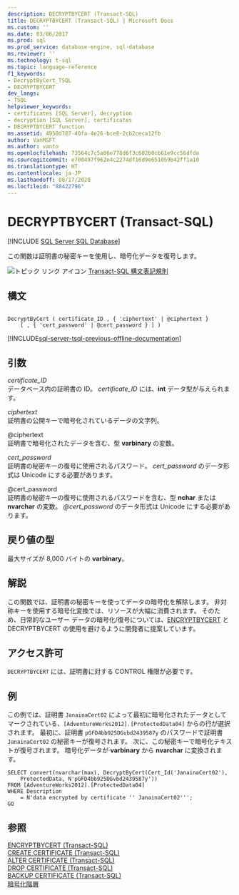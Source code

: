 ```yaml
---
description: DECRYPTBYCERT (Transact-SQL)
title: DECRYPTBYCERT (Transact-SQL) | Microsoft Docs
ms.custom: ''
ms.date: 03/06/2017
ms.prod: sql
ms.prod_service: database-engine, sql-database
ms.reviewer: ''
ms.technology: t-sql
ms.topic: language-reference
f1_keywords:
- DecryptByCert_TSQL
- DECRYPTBYCERT
dev_langs:
- TSQL
helpviewer_keywords:
- certificates [SQL Server], decryption
- decryption [SQL Server], certificates
- DECRYPTBYCERT function
ms.assetid: 4950d787-40fa-4e26-bce8-2cb2ceca12fb
author: VanMSFT
ms.author: vanto
ms.openlocfilehash: 73564c7c5a06e778d6f3c602b0cb61e9cc56dfda
ms.sourcegitcommit: e700497f962e4c2274df16d9e651059b42ff1a10
ms.translationtype: HT
ms.contentlocale: ja-JP
ms.lasthandoff: 08/17/2020
ms.locfileid: "88422796"
---
```

# <a name="decryptbycert-transact-sql"></a>DECRYPTBYCERT (Transact-SQL)
[!INCLUDE [SQL Server SQL Database](../../includes/applies-to-version/sql-asdb.md)]

この関数は証明書の秘密キーを使用し、暗号化データを復号します。  
  
 ![トピック リンク アイコン](../../database-engine/configure-windows/media/topic-link.gif "トピック リンク アイコン") [Transact-SQL 構文表記規則](../../t-sql/language-elements/transact-sql-syntax-conventions-transact-sql.md)  
  
## <a name="syntax"></a>構文  
  
```syntaxsql
  
DecryptByCert ( certificate_ID , { 'ciphertext' | @ciphertext }   
    [ , { 'cert_password' | @cert_password } ] )  
```  
  
[!INCLUDE[sql-server-tsql-previous-offline-documentation](../../includes/sql-server-tsql-previous-offline-documentation.md)]

## <a name="arguments"></a>引数
 *certificate_ID*  
データベース内の証明書の ID。 *certificate_ID* には、**int** データ型が与えられます。  
  
 *ciphertext*  
証明書の公開キーで暗号化されているデータの文字列。  
  
 @ciphertext  
証明書で暗号化されたデータを含む、型 **varbinary** の変数。  
  
 *cert_password*  
証明書の秘密キーの復号に使用されるパスワード。 *cert_password* のデータ形式は Unicode にする必要があります。  
  
 @cert_password  
証明書の秘密キーの復号に使用されるパスワードを含む、型 **nchar** または **nvarchar** の変数。 *\@cert_password* のデータ形式は Unicode にする必要があります。  

## <a name="return-types"></a>戻り値の型  
最大サイズが 8,000 バイトの **varbinary**。  
  
## <a name="remarks"></a>解説  
この関数では、証明書の秘密キーを使ってデータの暗号化を解除します。 非対称キーを使用する暗号化変換では、リソースが大幅に消費されます。 そのため、日常的なユーザー データの暗号化/復号については、[ENCRYPTBYCERT](./encryptbycert-transact-sql.md) と DECRYPTBYCERT の使用を避けるように開発者に提案しています。  

## <a name="permissions"></a>アクセス許可  
`DECRYPTBYCERT` には、証明書に対する CONTROL 権限が必要です。  
  
## <a name="examples"></a>例  
この例では、証明書 `JanainaCert02` によって最初に暗号化されたデータとしてマークされている、`[AdventureWorks2012].[ProtectedData04]` からの行が選択されます。 最初に、証明書 `pGFD4bb925DGvbd2439587y` のパスワードで証明書 `JanainaCert02` の秘密キーが復号されます。 次に、この秘密キーで暗号化テキストが復号されます。 暗号化データが **varbinary** から **nvarchar** に変換されます。  

```  
SELECT convert(nvarchar(max), DecryptByCert(Cert_Id('JanainaCert02'),  
    ProtectedData, N'pGFD4bb925DGvbd2439587y'))  
FROM [AdventureWorks2012].[ProtectedData04]   
WHERE Description   
    = N'data encrypted by certificate '' JanainaCert02''';  
GO  
```  
  
## <a name="see-also"></a>参照  
 [ENCRYPTBYCERT &#40;Transact-SQL&#41;](../../t-sql/functions/encryptbycert-transact-sql.md)   
 [CREATE CERTIFICATE &#40;Transact-SQL&#41;](../../t-sql/statements/create-certificate-transact-sql.md)   
 [ALTER CERTIFICATE &#40;Transact-SQL&#41;](../../t-sql/statements/alter-certificate-transact-sql.md)   
 [DROP CERTIFICATE &#40;Transact-SQL&#41;](../../t-sql/statements/drop-certificate-transact-sql.md)   
 [BACKUP CERTIFICATE &#40;Transact-SQL&#41;](../../t-sql/statements/backup-certificate-transact-sql.md)   
 [暗号化階層](../../relational-databases/security/encryption/encryption-hierarchy.md)  
  
  
